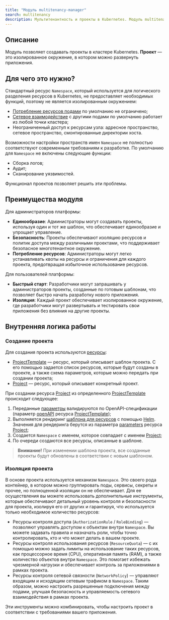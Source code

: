 ```yaml
---
title: "Модуль multitenancy-manager"
search: multitenancy
description: Мультитенантность и проекты в Kubernetes. Модуль multitenancy-manager Deckhouse позволяет создавать проекты для различных команд разработки с возможностью последующего развертывания в них приложений.
---
```

## Описание

Модуль позволяет создавать проекты в кластере Kubernetes. **Проект** — это изолированное окружение, в котором можно развернуть приложения.

## Для чего это нужно?

Стандартный ресурс `Namespace`, который используется для логического разделения ресурсов в Kubernetes, не предоставляет необходимых функций, поэтому не является изолированным окружением:
* [Потребление ресурсов подами](https://kubernetes.io/docs/concepts/policy/resource-quotas/) по умолчанию не ограничено;
* [Сетевое взаимодействие](https://kubernetes.io/docs/concepts/services-networking/network-policies/) с другими подами по умолчанию работает из любой точки кластера;
* Неограниченный доступ к ресурсам узла: адресное пространство, сетевое пространство, смонтированные директории хоста.

Возможности настройки пространств имен `Namespace` не полностью соответствуют современным требованиям к разработке. По умолчанию для `Namespace` не включены следующие функции:
* Сборка логов;
* Аудит;
* Сканирование уязвимостей.

Функционал проектов позволяет решить эти проблемы.

## Преимущества модуля

Для администраторов платформы:
* **Единообразие**: Администраторы могут создавать проекты, используя один и тот же шаблон, что обеспечивает единообразие и упрощает управление.
* **Безопасность**: Проекты обеспечивают изоляцию ресурсов и политик доступа между различными проектами, что поддерживает безопасное многотенантное окружение.
* **Потребление ресурсов**: Администраторы могут легко устанавливать квоты на ресурсы и ограничения для каждого проекта, предотвращая избыточное использование ресурсов.

Для пользователей платформы:
* **Быстрый старт**: Разработчики могут запрашивать у администраторов проекты, созданные по готовым шаблонам, что позволяет быстро начать разработку нового приложения.
* **Изоляция**: Каждый проект обеспечивает изолированное окружение, где разработчики могут развертывать и тестировать свои приложения без влияния на другие проекты.

## Внутренняя логика работы

### Создание проекта

Для создания проекта используются [ресурсы](https://kubernetes.io/docs/concepts/extend-kubernetes/api-extension/custom-resources/):
* [ProjectTemplate](cr.html#projecttemplate) — ресурс, который описывает шаблон проекта. С его помощью задается список ресурсов, которые будут созданы в проекте, а также схема параметров, которые можно передать при создании проекта;
* [Project](cr.html#project) — ресурс, который описывает конкретный проект.

При создании ресурса [Project](cr.html#project) из определенного [ProjectTemplate](cr.html#projecttemplate) происходит следующее:
1. Переданные [параметры](cr.html#project-v1alpha2-spec-parameters) валидируются по OpenAPI-спецификации (параметр [openAPI](cr.html#projecttemplate-v1alpha1-spec-parametersschema) ресурса [ProjectTemplate](cr.html#projecttemplate));
1. Выполняется рендеринг [шаблона для ресурсов](cr.html#projecttemplate-v1alpha1-spec-resourcestemplate) с помощью [Helm](https://helm.sh/docs/). Значения для рендеринга берутся из параметра [parameters](cr.html#project-v1alpha2-spec-parameters) ресурса [Project](cr.html#project);
1. Cоздается `Namespace` с именем, которое совпадает c именем [Project](cr.html#project);
1. По очереди создаются все ресурсы, описанные в шаблоне.

> **Внимание!** При изменении шаблона проекта, все созданные проекты будут обновлены в соответствии с новым шаблоном.

### Изоляция проекта

В основе проекта используется механизм `Namespace`. Это своего рода контейнер, в котором можно группировать поды, сервисы, секреты и прочее, но полноценной изоляции он не обеспечивает. Для ее осуществления вы можете использовать дополнительные инструменты, которые обеспечивают детальный уровень контроля и безопасности для проекта, изолируя его от других и гарантируя, что используется только необходимое количество ресурсов:
- Ресурсы контроля доступа (`AuthorizationRule` / `RoleBinding`) — позволяют управлять доступом к объектам внутри `Namespace`. Вы можете задавать правила и назначать роли, чтобы точно контролировать, кто и что может делать в вашем проекте.
- Ресурсы контроля использования ресурсов (`ResourceQuota`) — с их помощью можно задать лимиты на использование таких ресурсов, как процессорное время (CPU), оперативная память (RAM), а также количество объектов внутри `Namespace`. Это помогает избежать чрезмерной нагрузки и обеспечивает контроль за приложениями в рамках проекта.
- Ресурсы контроля сетевой связности (`NetworkPolicy`) — управляют входящим и исходящим сетевым трафиком в `Namespace`. Таким образом, можно настроить разрешенные подключения между подами, улучшая безопасность и управляемость сетевого взаимодействия в рамках проекта.

Эти инструменты можно комбинировать, чтобы настроить проект в соответствии с требованиями вашего приложения.
